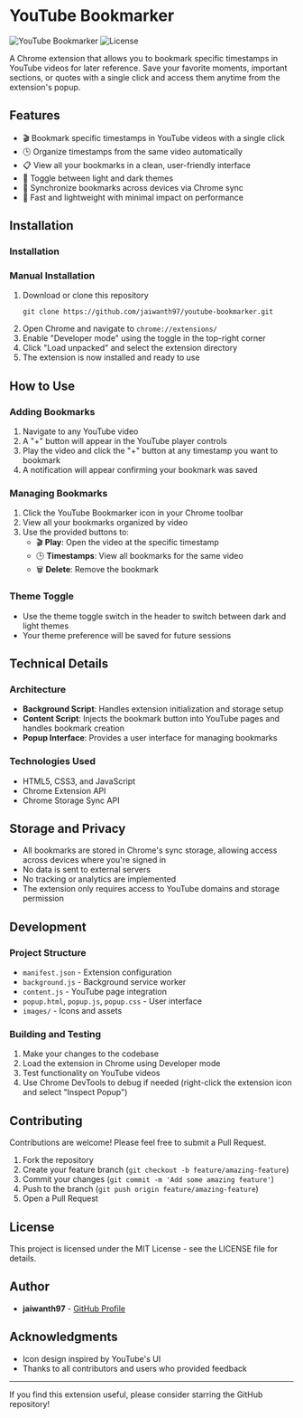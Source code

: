 # YouTube Bookmarker

![YouTube Bookmarker](https://img.shields.io/badge/Chrome%20Extension-v3.0.1-red)
![License](https://img.shields.io/badge/License-MIT-blue)

A Chrome extension that allows you to bookmark specific timestamps in YouTube videos for later reference. Save your favorite moments, important sections, or quotes with a single click and access them anytime from the extension's popup.

## Features

- 🎬 Bookmark specific timestamps in YouTube videos with a single click
- 🕒 Organize timestamps from the same video automatically
- 📋 View all your bookmarks in a clean, user-friendly interface
- 🌙 Toggle between light and dark themes
- 🔄 Synchronize bookmarks across devices via Chrome sync
- 🚀 Fast and lightweight with minimal impact on performance

## Installation

### Installation  

### Manual Installation
1. Download or clone this repository
   ```
   git clone https://github.com/jaiwanth97/youtube-bookmarker.git
   ```
2. Open Chrome and navigate to `chrome://extensions/`
3. Enable "Developer mode" using the toggle in the top-right corner
4. Click "Load unpacked" and select the extension directory
5. The extension is now installed and ready to use

## How to Use

### Adding Bookmarks
1. Navigate to any YouTube video
2. A "+" button will appear in the YouTube player controls
3. Play the video and click the "+" button at any timestamp you want to bookmark
4. A notification will appear confirming your bookmark was saved

### Managing Bookmarks
1. Click the YouTube Bookmarker icon in your Chrome toolbar
2. View all your bookmarks organized by video
3. Use the provided buttons to:
   - 🎬 **Play**: Open the video at the specific timestamp
   - 🕒 **Timestamps**: View all bookmarks for the same video
   - 🗑️ **Delete**: Remove the bookmark

### Theme Toggle
- Use the theme toggle switch in the header to switch between dark and light themes
- Your theme preference will be saved for future sessions

## Technical Details

### Architecture
- **Background Script**: Handles extension initialization and storage setup
- **Content Script**: Injects the bookmark button into YouTube pages and handles bookmark creation
- **Popup Interface**: Provides a user interface for managing bookmarks

### Technologies Used
- HTML5, CSS3, and JavaScript
- Chrome Extension API
- Chrome Storage Sync API

## Storage and Privacy

- All bookmarks are stored in Chrome's sync storage, allowing access across devices where you're signed in
- No data is sent to external servers
- No tracking or analytics are implemented
- The extension only requires access to YouTube domains and storage permission

## Development

### Project Structure
- `manifest.json` - Extension configuration
- `background.js` - Background service worker
- `content.js` - YouTube page integration
- `popup.html`, `popup.js`, `popup.css` - User interface
- `images/` - Icons and assets

### Building and Testing
1. Make your changes to the codebase
2. Load the extension in Chrome using Developer mode
3. Test functionality on YouTube videos
4. Use Chrome DevTools to debug if needed (right-click the extension icon and select "Inspect Popup")

## Contributing

Contributions are welcome! Please feel free to submit a Pull Request.

1. Fork the repository
2. Create your feature branch (`git checkout -b feature/amazing-feature`)
3. Commit your changes (`git commit -m 'Add some amazing feature'`)
4. Push to the branch (`git push origin feature/amazing-feature`)
5. Open a Pull Request

## License

This project is licensed under the MIT License - see the LICENSE file for details.

## Author

- **jaiwanth97** - [GitHub Profile](https://github.com/jaiwanth97)

## Acknowledgments

- Icon design inspired by YouTube's UI
- Thanks to all contributors and users who provided feedback

---

If you find this extension useful, please consider starring the GitHub repository!
